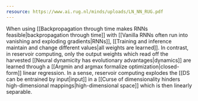 ```yaml
---
resource: https://www.ai.rug.nl/minds/uploads/LN_NN_RUG.pdf
---
```


When using [[Backpropagation through time makes RNNs feasible|backpropagation through time]] with [[Vanilla RNNs often run into vanishing and exploding gradients|RNNs]], [[Training and inference maintain and change different values|all weights are learned]]. In contrast, in reservoir computing, only the output weights which read off the harvested [[Neural dynamicity has evolutionary advantages|dynamics]] are learned through a [[Argmin and argmax formalize optimization|closed-form]] linear regression. In a sense, reservoir computing explodes the [[DS can be entrained by input|input]] in a [[Curse of dimensionality hinders high-dimensional mappings|high-dimensional space]] which is then linearly separable.